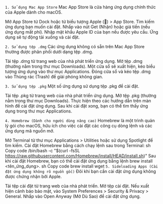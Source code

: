 `1. Sử dụng Mac App Store`
Mac App Store là cửa hàng ứng dụng chính thức của Apple dành cho macOS.

Mở App Store từ Dock hoặc từ biểu tượng Apple () > App Store.
Tìm kiếm ứng dụng bạn muốn cài đặt.
Nhấp vào nút Get (Nhận) hoặc giá tiền (nếu ứng dụng mất phí).
Nhập mật khẩu Apple ID của bạn nếu được yêu cầu.
Ứng dụng sẽ tự động tải xuống và cài đặt.

`2. Sử dụng tệp .dmg`
Các ứng dụng không có sẵn trên Mac App Store thường được phân phối dưới dạng tệp .dmg.

Tải tệp .dmg từ trang web của nhà phát triển ứng dụng.
Mở tệp .dmg (thường nằm trong thư mục Downloads).
Một cửa sổ sẽ xuất hiện, kéo biểu tượng ứng dụng vào thư mục Applications.
Đóng cửa sổ và kéo tệp .dmg vào Thùng rác (Trash) để giải phóng không gian.

`3. Sử dụng tệp .pkg`
Một số ứng dụng sử dụng tệp .pkg để cài đặt.

Tải tệp .pkg từ trang web của nhà phát triển ứng dụng.
Mở tệp .pkg (thường nằm trong thư mục Downloads).
Thực hiện theo các hướng dẫn trên màn hình để cài đặt ứng dụng.
Sau khi cài đặt xong, bạn có thể tìm thấy ứng dụng trong thư mục Applications.

`4. Homebrew (Dành cho người dùng nâng cao)`
Homebrew là một trình quản lý gói cho macOS, hữu ích cho việc cài đặt các công cụ dòng lệnh và các ứng dụng mã nguồn mở.

Mở Terminal từ thư mục Applications > Utilities hoặc sử dụng Spotlight để tìm kiếm.
Cài đặt Homebrew bằng cách chạy lệnh sau trong Terminal:
sh
Copy code
/bin/bash -c "$(curl -fsSL https://raw.githubusercontent.com/Homebrew/install/HEAD/install.sh)"
Sau khi cài đặt Homebrew, bạn có thể cài đặt ứng dụng bằng lệnh brew install <tên_ứng_dụng>.
sh
Copy code
brew install wget
`5. Sideloading Apps (Cài đặt ứng dụng không rõ nguồn gốc)`
Đôi khi bạn cần cài đặt ứng dụng không được chứng nhận bởi Apple.

Tải tệp cài đặt từ trang web của nhà phát triển.
Mở tệp cài đặt.
Nếu xuất hiện cảnh báo bảo mật, vào System Preferences > Security & Privacy > General.
Nhấp vào Open Anyway (Mở Dù Sao) để cài đặt ứng dụng.

